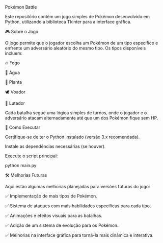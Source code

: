 Pokémon Battle

Este repositório contém um jogo simples de Pokémon desenvolvido em Python, utilizando a biblioteca Tkinter para a interface gráfica.

🎮 Sobre o Jogo

O jogo permite que o jogador escolha um Pokémon de um tipo específico e enfrente um adversário aleatório do mesmo tipo. Os tipos disponíveis incluem:

🔥 Fogo

🌊 Água

🌿 Planta

🕊️ Voador

🥊 Lutador

Cada batalha segue uma lógica simples de turnos, onde o jogador e o adversário atacam alternadamente até que um dos Pokémon fique sem HP.

🚀 Como Executar

Certifique-se de ter o Python instalado (versão 3.x recomendada).

Instale as dependências necessárias (se houver).

Execute o script principal:

python main.py

🛠️ Melhorias Futuras

Aqui estão algumas melhorias planejadas para versões futuras do jogo:

✅ Implementação de mais tipos de Pokémon.

✅ Sistema de ataques com mais habilidades específicas para cada tipo.

✅ Animações e efeitos visuais para as batalhas.

✅ Adição de um sistema de evolução para os Pokémon.

✅ Melhorias na interface gráfica para torná-la mais dinâmica e interativa.
